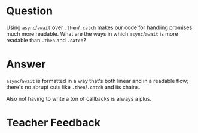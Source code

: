 # Question
Using `async`/`await` over `.then`/`.catch` makes our code for handling promises much more readable. What are the ways in which `async`/`await` is more readable than `.then` and `.catch`?

# Answer

`async`/`await` is formatted in a way that's both linear and in a readable flow; there's no abrupt cuts like `.then`/`.catch` and its chains.

Also not having to write a ton of callbacks is always a plus.


# Teacher Feedback